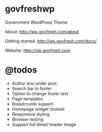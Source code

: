 govfreshwp
==========

Government WordPress Theme

About: http://wp.govfresh.com/about

Getting started: http://wp.govfresh.com/docs/

Website: http://wp.govfresh.com

@todos
=========

- Author box under post
- Search bar in footer
- Option to change footer text
- Page templates
- Breadcrumb support
- Homepage widget module
- Responsive styling
- Browser testing
- Support full bleed header image
